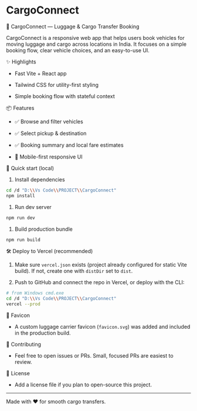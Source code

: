 # CargoConnect

🚚 CargoConnect — Luggage & Cargo Transfer Booking

CargoConnect is a responsive web app that helps users book vehicles for moving luggage and cargo across locations in India. It focuses on a simple booking flow, clear vehicle choices, and an easy-to-use UI.


✨ Highlights

- Fast Vite + React app

- Tailwind CSS for utility-first styling

- Simple booking flow with stateful context

📦 Features

- ✅ Browse and filter vehicles

- ✅ Select pickup & destination

- ✅ Booking summary and local fare estimates

- 📱 Mobile-first responsive UI

🚀 Quick start (local)

1. Install dependencies

```bash
cd /d "D:\\Vs Code\\PROJECT\\CargoConnect"
npm install
```

1. Run dev server

```bash
npm run dev
```

1. Build production bundle

```bash
npm run build
```


🛠️ Deploy to Vercel (recommended)

1. Make sure `vercel.json` exists (project already configured for static Vite build). If not, create one with `distDir` set to `dist`.

2. Push to GitHub and connect the repo in Vercel, or deploy with the CLI:

```bash
# from Windows cmd.exe
cd /d "D:\\Vs Code\\PROJECT\\CargoConnect"
vercel --prod
```


🎨 Favicon

- A custom luggage carrier favicon (`favicon.svg`) was added and included in the production build.

🤝 Contributing

- Feel free to open issues or PRs. Small, focused PRs are easiest to review.

📝 License

- Add a license file if you plan to open-source this project.

---
Made with ❤️ for smooth cargo transfers.
